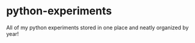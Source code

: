 # python-experiments
All of my python experiments stored in one place and neatly organized by year!
